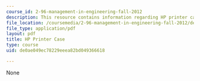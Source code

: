 ```yaml
---
course_id: 2-96-management-in-engineering-fall-2012
description: This resource contains information regarding HP printer case.
file_location: /coursemedia/2-96-management-in-engineering-fall-2012/de0ae049ec78229eeea82bd049366618_MIT2_96F12_lec19.pdf
file_type: application/pdf
layout: pdf
title: HP Printer Case
type: course
uid: de0ae049ec78229eeea82bd049366618

---
```

None